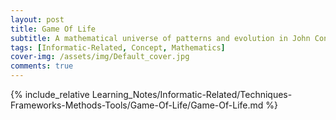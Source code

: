 ```yaml
---
layout: post
title: Game Of Life
subtitle: A mathematical universe of patterns and evolution in John Conway’s Game of Life.
tags: [Informatic-Related, Concept, Mathematics]
cover-img: /assets/img/Default_cover.jpg
comments: true
---
```


{% include_relative Learning_Notes/Informatic-Related/Techniques-Frameworks-Methods-Tools/Game-Of-Life/Game-Of-Life.md %}
